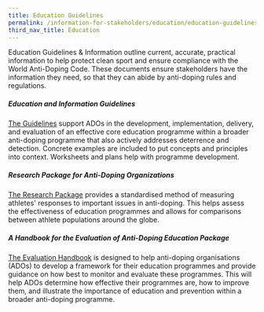```yaml
---
title: Education Guidelines
permalink: /information-for-stakeholders/education/education-guidelines
third_nav_title: Education
---
```

Education Guidelines & Information outline current, accurate, practical information to help protect clean sport and ensure compliance with the World Anti-Doping Code. These documents ensure stakeholders have the information they need, so that they can abide by anti-doping rules and regulations.

##### Education and Information Guidelines
[The Guidelines](/files/information-for-stakeholders/educationguideline.pdf) support ADOs in the development, implementation, delivery, and evaluation of an effective core education programme within a broader anti-doping programme that also actively addresses deterrence and detection. Concrete examples are included to put concepts and principles into context. Worksheets and plans help with programme development.

##### Research Package for Anti-Doping Organizations
[The Research Package](https://www.wada-ama.org/sites/default/files/resources/files/wada_social_science_research_package_ado.pdf) provides a standardised method of measuring athletes' responses to important issues in anti-doping. This helps assess the effectiveness of education programmes and allows for comparisons between athlete populations around the globe.

##### A Handbook for the Evaluation of Anti-Doping Education Package
[The Evaluation Handbook](https://www.wada-ama.org/sites/default/files/resources/files/houlihan_final_report.pdf) is designed to help anti-doping organisations (ADOs) to develop a framework for their education programmes and provide guidance on how best to monitor and evaluate these programmes. This will help ADOs determine how effective their programmes are, how to improve them, and illustrate the importance of education and prevention within a broader anti-doping programme.
